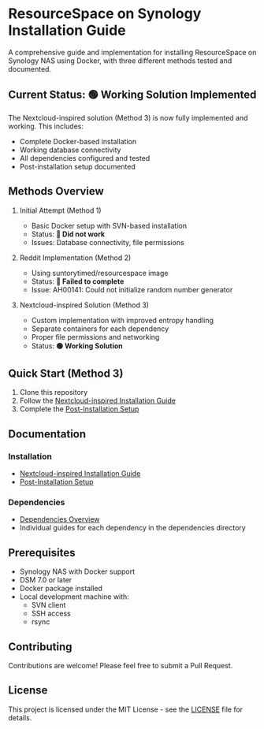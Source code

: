 # ResourceSpace on Synology Installation Guide

A comprehensive guide and implementation for installing ResourceSpace on Synology NAS using Docker, with three different methods tested and documented.

## Current Status: 🟢 Working Solution Implemented

The Nextcloud-inspired solution (Method 3) is now fully implemented and working. This includes:
- Complete Docker-based installation
- Working database connectivity
- All dependencies configured and tested
- Post-installation setup documented

## Methods Overview

1. Initial Attempt (Method 1)
   - Basic Docker setup with SVN-based installation
   - Status: **🔴 Did not work**
   - Issues: Database connectivity, file permissions

2. Reddit Implementation (Method 2)
   - Using suntorytimed/resourcespace image
   - Status: **🔴 Failed to complete**
   - Issue: AH00141: Could not initialize random number generator

3. Nextcloud-inspired Solution (Method 3)
   - Custom implementation with improved entropy handling
   - Separate containers for each dependency
   - Proper file permissions and networking
   - Status: **🟢 Working Solution**

## Quick Start (Method 3)

1. Clone this repository
2. Follow the [Nextcloud-inspired Installation Guide](methods/03_Nextcloud/docs/nextcloud-inspired-installation.md)
3. Complete the [Post-Installation Setup](methods/03_Nextcloud/docs/post-installation-setup.md)

## Documentation

### Installation
- [Nextcloud-inspired Installation Guide](methods/03_Nextcloud/docs/nextcloud-inspired-installation.md)
- [Post-Installation Setup](methods/03_Nextcloud/docs/post-installation-setup.md)

### Dependencies
- [Dependencies Overview](methods/03_Nextcloud/docs/dependencies/00_table_of_contents.md)
- Individual guides for each dependency in the dependencies directory

## Prerequisites

- Synology NAS with Docker support
- DSM 7.0 or later
- Docker package installed
- Local development machine with:
  - SVN client
  - SSH access
  - rsync

## Contributing

Contributions are welcome! Please feel free to submit a Pull Request.

## License

This project is licensed under the MIT License - see the [LICENSE](LICENSE) file for details. 